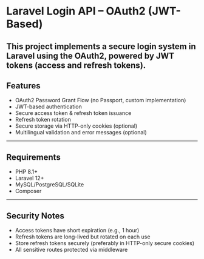 # Laravel Login API – OAuth2 (JWT-Based)

This project implements a **secure login system** in Laravel using the **OAuth2**, powered by **JWT tokens** (access and refresh tokens).
---

## Features

- OAuth2 Password Grant Flow (no Passport, custom implementation)
- JWT-based authentication
- Secure access token & refresh token issuance
- Refresh token rotation
- Secure storage via HTTP-only cookies (optional)
- Multilingual validation and error messages (optional)

---

## Requirements

- PHP 8.1+
- Laravel 12+
- MySQL/PostgreSQL/SQLite
- Composer

---

## Security Notes

- Access tokens have short expiration (e.g., 1 hour)
- Refresh tokens are long-lived but rotated on each use
- Store refresh tokens securely (preferably in HTTP-only secure cookies)
- All sensitive routes protected via middleware

